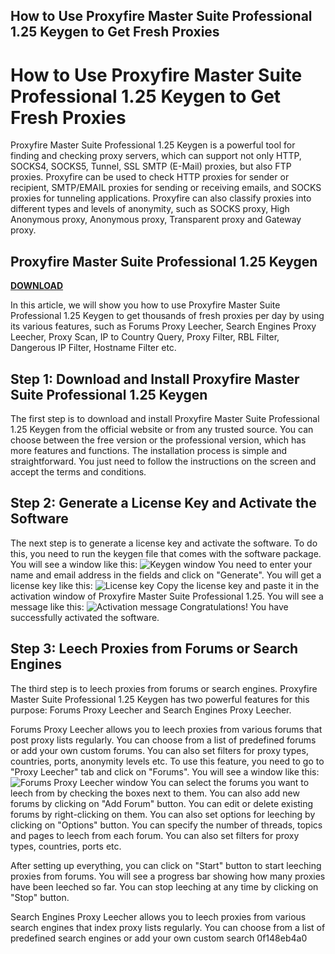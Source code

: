 ## How to Use Proxyfire Master Suite Professional 1.25 Keygen to Get Fresh Proxies

  
# How to Use Proxyfire Master Suite Professional 1.25 Keygen to Get Fresh Proxies
 
Proxyfire Master Suite Professional 1.25 Keygen is a powerful tool for finding and checking proxy servers, which can support not only HTTP, SOCKS4, SOCKS5, Tunnel, SSL SMTP (E-Mail) proxies, but also FTP proxies. Proxyfire can be used to check HTTP proxies for sender or recipient, SMTP/EMAIL proxies for sending or receiving emails, and SOCKS proxies for tunneling applications. Proxyfire can also classify proxies into different types and levels of anonymity, such as SOCKS proxy, High Anonymous proxy, Anonymous proxy, Transparent proxy and Gateway proxy.
 
## Proxyfire Master Suite Professional 1.25 Keygen


[**DOWNLOAD**](https://www.google.com/url?q=https%3A%2F%2Furlca.com%2F2tLoow&sa=D&sntz=1&usg=AOvVaw3AxN3RTogNSNkG6LRt6y-0)

 
In this article, we will show you how to use Proxyfire Master Suite Professional 1.25 Keygen to get thousands of fresh proxies per day by using its various features, such as Forums Proxy Leecher, Search Engines Proxy Leecher, Proxy Scan, IP to Country Query, Proxy Filter, RBL Filter, Dangerous IP Filter, Hostname Filter etc.
 
## Step 1: Download and Install Proxyfire Master Suite Professional 1.25 Keygen
 
The first step is to download and install Proxyfire Master Suite Professional 1.25 Keygen from the official website or from any trusted source. You can choose between the free version or the professional version, which has more features and functions. The installation process is simple and straightforward. You just need to follow the instructions on the screen and accept the terms and conditions.
 
## Step 2: Generate a License Key and Activate the Software
 
The next step is to generate a license key and activate the software. To do this, you need to run the keygen file that comes with the software package. You will see a window like this:
 ![Keygen window](https://i.imgur.com/9Xn0nJl.png) 
You need to enter your name and email address in the fields and click on "Generate". You will get a license key like this:
 ![License key](https://i.imgur.com/7a8fZ0B.png) 
Copy the license key and paste it in the activation window of Proxyfire Master Suite Professional 1.25. You will see a message like this:
 ![Activation message](https://i.imgur.com/6wYxqyN.png) 
Congratulations! You have successfully activated the software.
 
## Step 3: Leech Proxies from Forums or Search Engines
 
The third step is to leech proxies from forums or search engines. Proxyfire Master Suite Professional 1.25 Keygen has two powerful features for this purpose: Forums Proxy Leecher and Search Engines Proxy Leecher.
 
Forums Proxy Leecher allows you to leech proxies from various forums that post proxy lists regularly. You can choose from a list of predefined forums or add your own custom forums. You can also set filters for proxy types, countries, ports, anonymity levels etc. To use this feature, you need to go to "Proxy Leecher" tab and click on "Forums". You will see a window like this:
 ![Forums Proxy Leecher window](https://i.imgur.com/5FZkL8u.png) 
You can select the forums you want to leech from by checking the boxes next to them. You can also add new forums by clicking on "Add Forum" button. You can edit or delete existing forums by right-clicking on them. You can also set options for leeching by clicking on "Options" button. You can specify the number of threads, topics and pages to leech from each forum. You can also set filters for proxy types, countries, ports etc.
 
After setting up everything, you can click on "Start" button to start leeching proxies from forums. You will see a progress bar showing how many proxies have been leeched so far. You can stop leeching at any time by clicking on "Stop" button.
 
Search Engines Proxy Leecher allows you to leech proxies from various search engines that index proxy lists regularly. You can choose from a list of predefined search engines or add your own custom search
 0f148eb4a0
